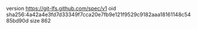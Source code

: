 version https://git-lfs.github.com/spec/v1
oid sha256:4a42a4e3fd7d33349f7cca20e7fb9e121f9529c9182aaa18161148c5485bd90d
size 862
